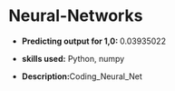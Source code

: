 # Neural-Networks

- <b>Predicting output for 1,0: </b>0.03935022

- <b>skills used:</b> Python, numpy

- <b> Description:</b>Coding_Neural_Net
